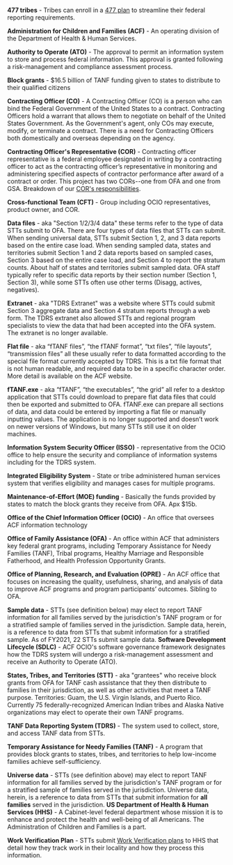 **477 tribes** - Tribes can enroll in a [477 plan](https://www.acf.hhs.gov/ofa/programs/tribal/public-law-102-477-program) to streamline their federal reporting requirements.

**Administration for Children and Families (ACF)** - An operating division of the Department of Health & Human Services.

**Authority to Operate (ATO)** - The approval to permit an information system to store and process federal information. This approval is granted following a risk-management and compliance assessment process.

**Block grants** - $16.5 billion of TANF funding given to states to distribute to their qualified citizens

**Contracting Officer (CO)** - A Contracting Officer (CO) is a person who can bind the Federal Government of the United States to a contract. Contracting Officers hold a warrant that allows them to negotiate on behalf of the United States Government. As the Government's agent, only COs may execute, modify, or terminate a contract. There is a need for Contracting Officers both domestically and overseas depending on the agency.

**Contracting Officer's Representative (COR)** - Contracting officer representative is a federal employee designated in writing by a contracting officer to act as the contracting officer’s representative in monitoring and administering specified aspects of contractor performance after award of a contract or order. This project has two CORs--one from OFA and one from GSA. Breakdown of our [COR's responsibilities](https://github.com/HHS/TANF-app/wiki/Acquisition).

**Cross-functional Team (CFT)** - Group including OCIO representatives, product owner, and COR.

**Data files** - aka "Section 1/2/3/4 data" these terms refer to the type of data STTs submit to OFA. There are four types of data files that STTs can submit. When sending universal data, STTs submit Section 1, 2, and 3 data reports based on the entire case load. When sending sampled data, states and territories submit Section 1 and 2 data reports based on sampled cases, Section 3 based on the entire case load, and Section 4 to report the stratum counts. About half of states and territories submit sampled data. OFA staff typically refer to specific data reports by their section number (Section 1, Section 3), while some STTs often use other terms (Disagg, actives, negatives).

**Extranet** - aka "TDRS Extranet" was a website where STTs could submit Section 3 aggregate data and Section 4 stratum reports through a web form. The TDRS extranet also allowed STTs and regional program specialists to view the data that had been accepted into the OFA system. The extranet is no longer available.

**Flat file** - aka “fTANF files”, “the fTANF format”, “txt files”, “file layouts”, “transmission files” all these usually refer to data formatted according to the special file format currently accepted by TDRS. This is a txt file format that is not human readable, and required data to be in a specific character order. More detail is available on the ACF website.

**fTANF.exe** - aka “fTANF”, “the executables”, “the grid” all refer to a desktop application that STTs could download to prepare flat data files that could then be exported and submitted to OFA. fTANF.exe can prepare all sections of data, and data could be entered by importing a flat file or manually inputting values. The application is no longer supported and doesn’t work on newer versions of Windows, but many STTs still use it on older machines.

**Information System Security Officer (ISSO)** - representative from the OCIO office to help ensure the security and compliance of information systems including for the TDRS system.

**Integrated Eligibility System** - State or tribe administered human services system that verifies eligibility and manages cases for multiple programs.

**Maintenance-of-Effort (MOE) funding** - Basically the funds provided by states to match the block grants they receive from OFA. Apx $15b.

**Office of the Chief Information Officer (OCIO)** - An office that oversees ACF information technology

**Office of Family Assistance (OFA)** - An office within ACF that administers key federal grant programs, including Temporary Assistance for Needy Families (TANF), Tribal programs, Healthy Marriage and Responsible Fatherhood, and Health Profession Opportunity Grants.

**Office of Planning, Research, and Evaluation (OPRE)** - An ACF office that focuses on increasing the quality, usefulness, sharing, and analysis of data to improve ACF programs and program participants’ outcomes. Sibling to OFA.

**Sample data** -
STTs (see definition below) may elect to report TANF information for all families served by the jurisdiction's TANF program or for a stratified sample of families served in the jurisdiction. Sample data, herein, is a reference to data from STTs that submit information for a stratified sample. As of FY2021, 22 STTs submit sample data.
**Software Development Lifecycle (SDLC)** - ACF OCIO's software governance framework designates how the TDRS system will undergo a risk-management assessment and receive an Authority to Operate (ATO).


**States, Tribes, and Territories (STT)** - aka "grantees" who receive block grants from OFA for TANF cash assistance that they then distribute to families in their jurisdiction, as well as other activities that meet a TANF purpose. Territories: Guam, the U.S. Virgin Islands, and Puerto Rico. Currently 75 federally-recognized American Indian tribes and Alaska Native organizations may elect to operate their own TANF programs.

**TANF Data Reporting System (TDRS)** - The system used to collect, store, and access TANF data from STTs.

**Temporary Assistance for Needy Families (TANF)** - A program that provides block grants to states, tribes, and territories to help low-income families achieve self-sufficiency.

**Universe data** -
STTs (see definition above) may elect to report TANF information for all families served by the jurisdiction's TANF program or for a stratified sample of families served in the jurisdiction. Universe data, herein, is a reference to data from STTs that submit information for **all families** served in the jurisdiction. 
**US Department of Health & Human Services (HHS)** - A Cabinet-level federal department whose mission it is to enhance and protect the health and well-being of all Americans. The Administration of Children and Families is a part.

**Work Verification Plan** - STTs submit [Work Verification plans](https://www.acf.hhs.gov/ofa/resource/data-reports/verification/work-verification-plan-guide) to HHS that detail how they track work in their locality and how they process this information.
